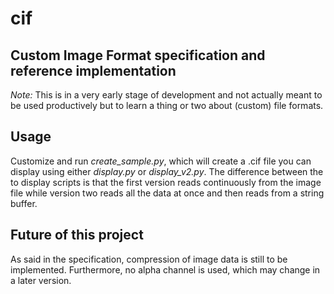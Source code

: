 __cif__
=======

Custom Image Format specification and reference implementation
--------------------------------------------------------------
*Note:* This is in a very early stage of development and not actually meant to be used productively but to learn a thing or two about (custom) file formats.

Usage
-----
Customize and run *create_sample.py*, which will create a .cif file you can display using either *display.py* or *display_v2.py*. The difference between the to display scripts is that the first version reads continuously from the image file while version two reads all the data at once and then reads from a string buffer.

Future of this project
----------------------
As said in the specification, compression of image data is still to be implemented. Furthermore, no alpha channel is used, which may change in a later version.
